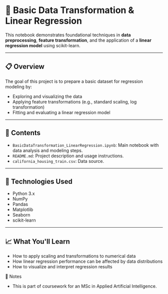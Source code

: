 # 🧪 Basic Data Transformation & Linear Regression

This notebook demonstrates foundational techniques in **data preprocessing**, **feature transformation**, and the application of a **linear regression model** using scikit-learn.

---

## 📋 Overview

The goal of this project is to prepare a basic dataset for regression modeling by:
- Exploring and visualizing the data
- Applying feature transformations (e.g., standard scaling, log transformation)
- Fitting and evaluating a linear regression model

---

## 📁 Contents

- `BasicDataTransformation_LinearRegression.ipynb`: Main notebook with data analysis and modeling steps.
- `README.md`: Project description and usage instructions.
- `california_housing_train.csv`: Data source.

---

## 🧰 Technologies Used

- Python 3.x
- NumPy
- Pandas
- Matplotlib
- Seaborn
- scikit-learn

---

## 📈 What You'll Learn

- How to apply scaling and transformations to numerical data
- How linear regression performance can be affected by data distributions
- How to visualize and interpret regression results

📌 Notes
- This is part of coursework for an MSc in Applied Artificial Intelligence.
